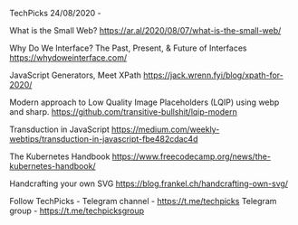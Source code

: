 TechPicks 24/08/2020 -

What is the Small Web?
https://ar.al/2020/08/07/what-is-the-small-web/

Why Do We Interface? The Past, Present, & Future of Interfaces
https://whydoweinterface.com/

JavaScript Generators, Meet XPath
https://jack.wrenn.fyi/blog/xpath-for-2020/

Modern approach to Low Quality Image Placeholders (LQIP) using webp and sharp.
https://github.com/transitive-bullshit/lqip-modern

Transduction in JavaScript
https://medium.com/weekly-webtips/transduction-in-javascript-fbe482cdac4d

The Kubernetes Handbook
https://www.freecodecamp.org/news/the-kubernetes-handbook/

Handcrafting your own SVG
https://blog.frankel.ch/handcrafting-own-svg/

Follow TechPicks -
Telegram channel - https://t.me/techpicks
Telegram group - https://t.me/techpicksgroup